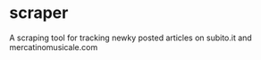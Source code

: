 # scraper
A scraping tool for tracking newky posted articles on subito.it and mercatinomusicale.com
